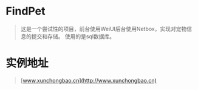 # FindPet
>这是一个尝试性的项目，前台使用WeiUI后台使用Netbox，实现对宠物信息的提交和存储。
>使用的是sql数据库。
# 实例地址
>[www.xunchongbao.cn](http://www.xunchongbao.cn)

